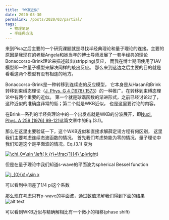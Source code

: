```yaml
---
title: 'WKB近似'
date: 2020-03-30
permalink: /posts/2020/03/partial/
tags:
  - 物理笔记
  - 半经典方法
---
```

来到Pisa之后主要的一个研究课题就是寻找半经典理论和量子理论的连接。主要的原因是我现在的老板Angela和她当年的博士导师发展了一套半经典的理论Bonaccorso-Brink理论来描述敲出(stripping)反应， 而我在博士期间使用了IAV模型即一种量子模型来解决同样的敲出反应。 那么来到这边之后主要的目的就是看看这两个模型有没有相连的地方。


Bonaccorso-Brink是一种转移到连续态的反应模型， 它本身是从Hasan和Brink转移到束缚态理论（<a href="https://jinleiphys.github.io/files/hasan1978.pdf">J. Phys. G 4 (1978) 1573</a>）的一种推广。在转移到束缚态理论中有两个重要的近似。 第一个就是球谐函数的渐进形式，之前已经讨论过了，这种近似的准确度非常的低；第二个就是WKB近似， 也是这里要讨论的内容。

在Brink一系列的半经典理论中的一个出发点就是WKB的分波展开，即<a href="https://jinleiphys.github.io/files/landowne1976.pdf">Nucl. Phys. A 259 (1976) 99-121</a>这篇文章中的Eq.(3.1)。

那么在这里主要验证一下，这个WKB近似和直接求解薛定谔方程有何区别， 这里我们主要考虑连续态波函数的情况。 首先我们考虑势能为零的情况，量子理论中我们知道这个是平面波的情况。Eq.(3.1) 变为

<a href="https://www.codecogs.com/eqnedit.php?latex=\chi_0=\sin&space;\left(&space;k&space;{r}&plus;\frac{1}{4}&space;\pi\right)" target="_blank"><img src="https://latex.codecogs.com/gif.latex?\chi_0=\sin&space;\left(&space;k&space;{r}&plus;\frac{1}{4}&space;\pi\right)" title="\chi_0=\sin \left( k {r}+\frac{1}{4} \pi\right)" /></a>

但是在量子理论中我们知道s-wave的平面波为spherical Bessel function

<a href="https://www.codecogs.com/eqnedit.php?latex=j_{0}(x)=\sin&space;x" target="_blank"><img src="https://latex.codecogs.com/gif.latex?j_{0}(x)=\sin&space;x" title="j_{0}(x)=\sin x" /></a>

可以看到中间差了1/4 pi这个系数


那么现在考虑只有p-wave的平面波，通过数值求解我们得到下面的结果
![alt text](https://jinleiphys.github.io/files/planewave_wkb_1.png)

可以看到WKB近似与精确解相比有一个微小的相移(phase shift)
